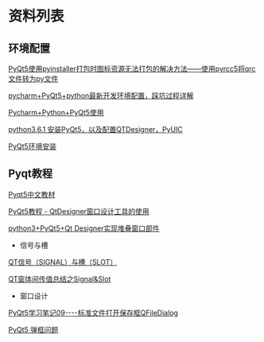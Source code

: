 # 资料列表

## 环境配置
[PyQt5使用pyinstaller打包时图标资源无法打包的解决方法——使用pyrcc5将qrc文件转为py文件](https://blog.csdn.net/weixin_42296333/article/details/81178915)

[pycharm+PyQt5+python最新开发环境配置，踩坑过程详解](https://blog.csdn.net/px41834/article/details/79383985)

[Pycharm+Python+PyQt5使用](https://www.cnblogs.com/dalanjing/p/6978373.html)

[python3.6.1 安装PyQt5，以及配置QTDesigner，PyUIC](https://blog.csdn.net/wenqiang1208/article/details/73656399)

[PyQt5环境安装](https://blog.csdn.net/jxwzh/article/details/79119870)


## Pyqt教程
[Pyqt5中文教材](https://maicss.gitbooks.io/pyqt5/content/%E7%BB%98%E5%9B%BE.html)

[PyQt5教程 - QtDesigner窗口设计工具的使用](https://blog.csdn.net/pipisorry/article/details/45999965)

[python3+PyQt5+Qt Designer实现堆叠窗口部件](https://blog.csdn.net/xiaoyangyang20/article/details/54580650)

- 信号与槽

[QT信号（SIGNAL）与槽（SLOT）](https://blog.csdn.net/YZS_L_H/article/details/51584277)

[QT窗体间传值总结之Signal&Slot](https://blog.csdn.net/hanxing0/article/details/9087237)


- 窗口设计

[PyQt5学习笔记09----标准文件打开保存框QFileDialog](https://blog.csdn.net/a359680405/article/details/45166271)

[PyQt5 弹框问题](https://blog.csdn.net/jeekmary/article/details/79254417)

